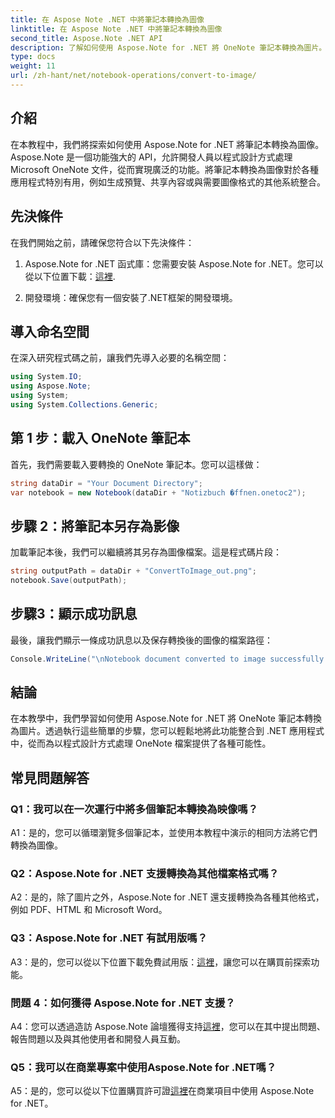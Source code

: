 ```yaml
---
title: 在 Aspose Note .NET 中將筆記本轉換為圖像
linktitle: 在 Aspose Note .NET 中將筆記本轉換為圖像
second_title: Aspose.Note .NET API
description: 了解如何使用 Aspose.Note for .NET 將 OneNote 筆記本轉換為圖片。請遵循此逐步指南以實現無縫整合。
type: docs
weight: 11
url: /zh-hant/net/notebook-operations/convert-to-image/
---
```

## 介紹

在本教程中，我們將探索如何使用 Aspose.Note for .NET 將筆記本轉換為圖像。 Aspose.Note 是一個功能強大的 API，允許開發人員以程式設計方式處理 Microsoft OneNote 文件，從而實現廣泛的功能。將筆記本轉換為圖像對於各種應用程式特別有用，例如生成預覽、共享內容或與需要圖像格式的其他系統整合。

## 先決條件

在我們開始之前，請確保您符合以下先決條件：

1.  Aspose.Note for .NET 函式庫：您需要安裝 Aspose.Note for .NET。您可以從以下位置下載：[這裡](https://releases.aspose.com/note/net/).

2. 開發環境：確保您有一個安裝了.NET框架的開發環境。

## 導入命名空間

在深入研究程式碼之前，讓我們先導入必要的名稱空間：

```csharp
using System.IO;
using Aspose.Note;
using System;
using System.Collections.Generic;
```

## 第 1 步：載入 OneNote 筆記本

首先，我們需要載入要轉換的 OneNote 筆記本。您可以這樣做：

```csharp
string dataDir = "Your Document Directory";
var notebook = new Notebook(dataDir + "Notizbuch �ffnen.onetoc2");
```

## 步驟 2：將筆記本另存為影像

加載筆記本後，我們可以繼續將其另存為圖像檔案。這是程式碼片段：

```csharp
string outputPath = dataDir + "ConvertToImage_out.png";
notebook.Save(outputPath);
```

## 步驟3：顯示成功訊息

最後，讓我們顯示一條成功訊息以及保存轉換後的圖像的檔案路徑：

```csharp
Console.WriteLine("\nNotebook document converted to image successfully.\nFile saved at " + outputPath);
```

## 結論

在本教學中，我們學習如何使用 Aspose.Note for .NET 將 OneNote 筆記本轉換為圖片。透過執行這些簡單的步驟，您可以輕鬆地將此功能整合到 .NET 應用程式中，從而為以程式設計方式處理 OneNote 檔案提供了各種可能性。

## 常見問題解答

### Q1：我可以在一次運行中將多個筆記本轉換為映像嗎？

A1：是的，您可以循環瀏覽多個筆記本，並使用本教程中演示的相同方法將它們轉換為圖像。

### Q2：Aspose.Note for .NET 支援轉換為其他檔案格式嗎？

A2：是的，除了圖片之外，Aspose.Note for .NET 還支援轉換為各種其他格式，例如 PDF、HTML 和 Microsoft Word。

### Q3：Aspose.Note for .NET 有試用版嗎？

 A3：是的，您可以從以下位置下載免費試用版：[這裡](https://releases.aspose.com/)，讓您可以在購買前探索功能。

### 問題 4：如何獲得 Aspose.Note for .NET 支援？

 A4：您可以透過造訪 Aspose.Note 論壇獲得支持[這裡](https://forum.aspose.com/c/note/28)，您可以在其中提出問題、報告問題以及與其他使用者和開發人員互動。

### Q5：我可以在商業專案中使用Aspose.Note for .NET嗎？

 A5：是的，您可以從以下位置購買許可證[這裡](https://purchase.aspose.com/buy)在商業項目中使用 Aspose.Note for .NET。